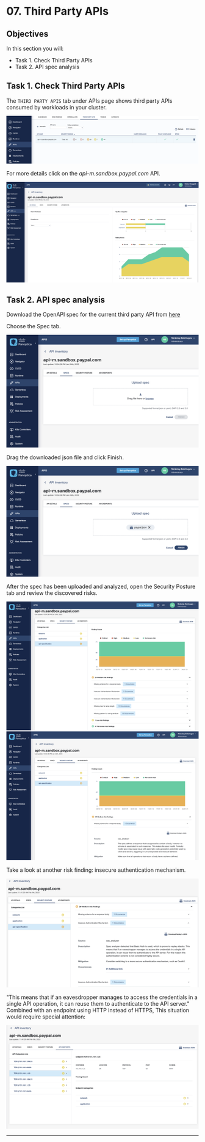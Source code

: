 # 07. Third Party APIs

## Objectives

In this section you will:

- Task 1. Check Third Party APIs
- Task 2. API spec analysis

## Task 1. Check Third Party APIs

The `THIRD PARTY APIS` tab under APIs page shows third party APIs consumed by workloads in your cluster.

![](./images/Screenshot%202023-02-14%20at%2010.48.56.png)

For more details click on the *api-m.sandbox.paypal.com* API.

![](./images/05_54_43.jpg)

## Task 2. API spec analysis

Download the OpenAPI spec for the current third party API from [here](https://eti-demos.github.io/sockshoppayload/paypal.json)

Choose the Spec tab.

![](./images/Screenshot%202023-02-06%20at%2016.25.51.png)

Drag the downloaded json file and click Finish.

![](./images/Screenshot%202023-02-06%20at%2016.26.06.png)

After the spec has been uploaded and analyzed, open the Security Posture tab and review the discovered risks.

![](./images/Screenshot%202023-02-06%20at%2016.27.07.png)
![](./images/Screenshot%202023-02-06%20at%2016.27.28.png)

Take a look at another risk finding: insecure authentication mechanism.

![](./images/Screenshot%202023-02-14%20at%2010.29.00.png)

"This means that if an eavesdropper manages to access the credentials in a single API operation, it can reuse them to authenticate to the API server." Combined with an endpoint using HTTP instead of HTTPS,
This situation would require special attention:

![](./images/Screenshot%202023-02-14%20at%2010.29.25.png)

---
